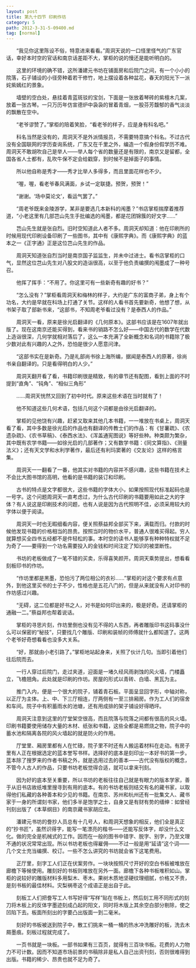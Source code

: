 ```yaml
---
layout: post
title: 第九十四节 印刷作坊
category: 5
path: 2012-3-31-5-09400.md
tag: [normal]
---
```


　　“我见你这里陈设不俗，特意进来看看。”周洞天说的一口怪里怪气的广东官话，幸好本时空的官话和南京话差距不大，掌柜的说的慢还是能听明白的。

　　这里的环境的确不错，这所潘建元书坊在铺面房和后院门之间，有一个小小的院落，石子铺设的小径旁种着若干修竹，地上摆设着各种盆花，春天的阳光下一派姹紫嫣红的景象。

　　墙壁的空白处，悬挂着青蓝斑驳的宝剑，下面是一张放着琴砖的紫檀木几案，放着一张古琴。一只万历年仿宣德炉中袅袅的冒着青烟，一股芬芳馥郁的香气淡淡的飘散在空中。

　　“老爷谬赞了。”掌柜的陪着笑脸，“看老爷的样子，应是身有科名吧。”

　　科名当然是没有的，周洞天不是外派情报员，不需要特意搞个科名。不过古代没有全国联网的学历查询系统，广东又在千里之外，编造一个假身份假学历不难。周洞天不敢胡吹自己是举人——举人每个省的数量还是有限的，南京又是留都，全国各省人士都有，乱吹牛保不定会给戳穿，到时候不是掉面子的事情。

　　所以他自称是秀才——秀才比举人多得多，而且里面花样也不少。

　　“喔，喔，看老爷春风满面，乡试一定联捷。预贺，预贺！”

　　“谢谢。‘场中莫论文’，看运气罢了。”

　　“周老爷既来金陵游学，某非是要选几本新科的闱墨？”书店掌柜揣摩着推荐道，“小老这里有几部芑山先生手批编选的闱墨，都是花团锦簇的好文字……”

　　芑山先生就是张自烈。旧时空知道此人者不多。周洞天却知道：他在印刷所的时候用现代印刷设备印刷了一些图书，其中有《康熙字典》。而《康熙字典》的蓝本之一《正字通》正是这位芑山先生的作品。

　　周洞天知道张自烈当时是南京国子监监生，并未中过进士。看书店掌柜的口气，显然这位芑山先生对八股文的造诣很高，以至于他负责编撰的闱墨成了一种号召。

　　他挥了挥手：“不用了。你这里可有一些新奇有趣的好书？”

　　“怎么没有？”掌柜看周洞天和梅林的样子，大约是广东的富商子弟，身上有个功名，大约是早就在科场上打通了关节。这样的人看书首先要新奇，他想了想，从书架子取了部新书来，“这部书，不知周老爷看过没有？是泰西人的作品。”

　　周洞天一看，原来是徐光启翻译的《几何原本》。这部书应该是在1607年就出版了。现在这南京还能买得到，看来书的销路不怎么好——中国古代的数学在代数上造诣很深，几何学就相对落后了，这么一本充满了全新概念和名词的书籍除了极少数对此有兴趣的人之外，恐怕是很少人愿意问津。

　　“这部书实在是新奇。乃是礼部尚书徐上海所编，据闻是泰西人的原著，徐尚书亲自翻译的。只是看得明白的人少。”

　　周洞天翻开看了看，书籍印刷很是精致，有的章节还有配图，看到上面的不时提到“直角”、“钝角”、“相似三角形”

　　……周洞天恍然又回到了初中时代。原来这些术语在当时就有了！

　　他不知道这些几何术语，包括几何这个词都是由徐光启翻译的。

　　掌柜的见他饶有兴趣，赶紧又取来其他几本书籍，一一堆放在书桌上，周洞天看了看，其中多数是徐光启的作品也有翻译的传教士们的作品：有《甘薯疏》、《农遗杂疏》、《农书草稿》、《泰西水法》、《浑盖通宪图说》等好些种。种类颇为繁杂，其中既有农学书籍——如徐光启的几部著作；又有数学书籍：《同文算指》、《测量法义》；还有天文学和水利学著作，最后还有利玛窦著的《交友论》这样的格言集。

　　周洞天一一翻看了一番，他其实对书籍的内容并不感兴趣，这些书籍在技术上不会比大图书馆的高明，他看的是书籍的装订和印刷。

　　古书的特点是文字都很大，这些书籍的字体大小，如果按照现代标准起码也是一号字。这个问题周洞天一直考虑过，为什么古代印刷的书籍要用如此之大的字体？有人说这是印刷技术的问题，也有人说是因为古代照明不佳，必须采用较大的字体以便于阅读。

　　周洞天一时也无暇细看内容，便关照蔡益邦全部买下来，满载而归。付款的时候他发现书籍的价格相当的昂贵。按照当时的物价水平，普通人很难买得起。穷人就算想买全四书五经都不是件轻松的事。本时空的读书人能够享有种种特权就不足为奇了——要得到一个功名需要投入的金钱和时间注定了知识的被垄断性。

　　书坊的老板做成了一笔不错的买卖，乐得喜笑颜开。周洞天乘势提出，想看看刻板印书的作坊。

　　“作坊里都是黑墨，恐怕污了两位相公的衣衫……”掌柜的对这个要求有点意外，到他这里买书的士子不少，性格也是五花八门的，但是从来就没有人对印书的作坊感过兴趣。

　　“无碍，这二位都是好书之人，对书是如何印出来的，极是好奇。还请掌柜的通融一二。”蔡益邦也帮着说话。

　　掌柜的寻思片刻，作坊里倒也没有见不得的人东西，再者雕版印书这码事没什么可以保密的“秘技”，只要找几个雕版、印刷和装帧的师傅就什么都知道了。这两个老爷好奇想看看也没多大关系。

　　“好，那就由小老引路了。”掌柜地站起身来，关照了伙计几句。当即引着他们往后院而去。

　　一行人穿过后院门，走过夹道，迎面是一堵久经风雨剥蚀的风火墙，门楼矗立，飞檐翘角。此处就是印刷的作坊。房屋的形式以青砖、白墙、黑瓦为主。

　　推门入内，便是一个很大的院子，铺着青石板。平面呈显回字形，中轴对称，以正厅为主体。上、中、下三厅相连，厅两侧有一至三排厢房。作为工人们的宿舍和车间。院子中有积蓄雨水的池塘，还有用成排的架子铺设好得晒坪。

　　周洞天注意到这里的厅堂架空很高，而且院落与院落之间都有很高的风火墙。印刷书籍要使用储存大量的木材、纸张和书籍，这些全都是易燃烧之物，院子中的蓄水池和隔离各院的风火墙起的就是防火的作用。

　　厅堂里、厢房里都有人在忙碌，院子里不时还有人搬运着材料在走动。有房子里有人正在根据选定的蓝本誉写书样。选择好的底本是刻印出一本好书的第一步。蓝本除了搜罗来的作者书稿之外，就是选用过去的善本——古代没有版权的概念，不管今人古人的作品，只要书坊老板觉得合适，就可以拿来刊刻。

　　因为好的底本至关重要，所以书坊的老板往往自己就是有眼力的版本学家，善于从旧书店故纸堆里搜寻到有用的底本。有的书坊老板则结交有名的藏书家，以取得他们私藏的各种善本和少见的书籍。在南京、苏州和杭州还有一批集文人、藏书家于一身的所谓刻书家，他们多半是饱学之士，自身又是有财有势的缙绅：如曾经刊刻出版了《本草纲目》的南京藏书家胡应龙。

　　潘建元书坊的誊抄人员总有十几号人，和周洞天想象的相反，他们全是真正的“抄书匠”，虽然识得字，能写一笔漂亮的楷书——还能写反体字，却没什么文化。做的完全是机械式的工作。因而在一般的图书中错字、脱字、别字，乃至文理不通的状况常常出现。所以书坊老板也得雇佣——不过一般是用“延请”这个词——几个文士充当编撰、校订。一些不怎么讲究的书坊就会省下这笔费用。

　　正厅里，刻字工人们正在伏案劳作。一块块按照尺寸开好的空白书板被堆放在廊檐下等候使用。雕刻好的书板则堆放在另外一面。廊檐下各种书板堆积如山。掌柜的说较好的雕版材料多用梨木、枣木。果树木质地坚硬纹理细腻，价格又不贵，是刻书板的最佳材料。灾梨祸枣这个成语正是出自于此。

　　刻板工人们把誊写工人书写好得“写样”贴在书板上，然后刻工用不同形式的刻刀将木板上的反体字墨迹刻成凸起的阳文，同时将木版上其余空白部分剔除，使之凹陷下去。板面所刻出的字要凸出版面一到二毫米。

　　刻好的书板被送到院子中，散工们挑来一桶一桶的热水冲洗雕好的板，洗去木屑墨痕。刻板过程就完成了。

　　一页书就是一块板。一部书如果有三百页，就得有三百块书板。花费的人力物力不可计数。因而不知道市场前景的书稿除非是私人自己出资刊刻，否则很难得到出版。书籍的稀少、昂贵也就不足为奇了。
